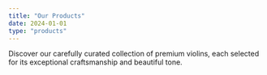 ```yaml
---
title: "Our Products"
date: 2024-01-01
type: "products"
---
```


Discover our carefully curated collection of premium violins, each selected for its exceptional craftsmanship and beautiful tone.

